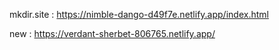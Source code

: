 mkdir.site : https://nimble-dango-d49f7e.netlify.app/index.html

new : https://verdant-sherbet-806765.netlify.app/
